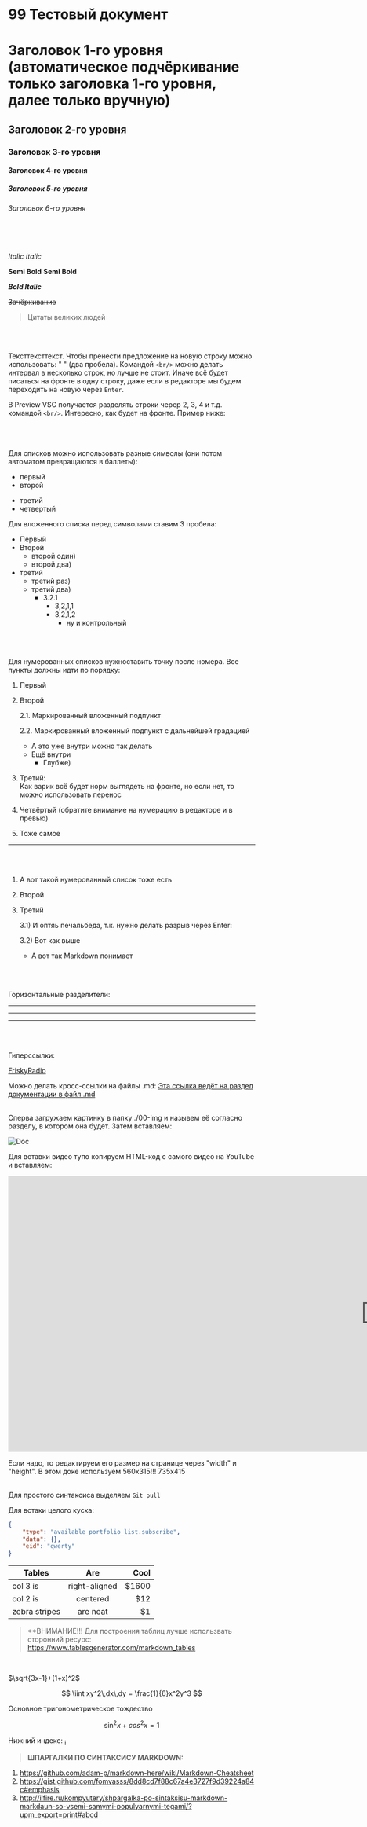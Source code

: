 # 99 Тестовый документ

<!-- Заголовки (6 уровней) -->
# Заголовок 1-го уровня (автоматическое подчёркивание только заголовка 1-го уровня, далее только вручную)

## Заголовок 2-го уровня

### Заголовок 3-го уровня

#### Заголовок 4-го уровня

##### Заголовок 5-го уровня

###### Заголовок 6-го уровня

<br/>
<br/>

<!-- Выделение текста -->
*Italic*
_Italic_

**Semi Bold**
__Semi Bold__

***Bold Italic***

~~Зачёркивание~~

> Цитаты великих людей
<br/>
<br/>

<!-- Перенос строк -->
Тексттексттекст.
Чтобы пренести предложение на новую строку
можно использовать: "  " (два пробела). Командой `<br/>` можно делать интервал в несколько строк, но лучше не стоит. Иначе всё будет писаться на фронте в одну строку,
даже если в редакторе мы будем переходить на новую через `Enter`.

В Preview VSC получается разделять строки череp 2, 3, 4 и т.д. командой `<br/>`. Интересно, как будет на фронте. Пример ниже:
<br/>
<br/>
<br/>
<br/>
<!-- Списки -->
Для списков можно использовать разные символы (они потом автоматом превращаются в баллеты):
- первый
- второй
* третий
* четвертый

Для вложенного списка перед символами ставим 3 пробела:
- Первый
- Второй
   - второй один)
   - второй два)
- третий
   * третий раз)
   * третий два)
      - 3.2.1
	     * 3,2,1,1
		 - 3,2,1,2
		    - ну и контрольный
<br/>
<br/>

<!-- Нумерованные списки (не до конца разобрано) -->
Для нумерованных списков нужноставить точку после номера. Все пункты должны идти по порядку:
1. Первый
2. Второй

   2.1. Маркированный вложенный подпункт
   
   2.2. Маркированный вложенный подпункт с дальнейшей градацией
   - А это уже внутри можно так делать
	- Ещё внутри
      - Глубже)
      
3. Третий:  
Как варик всё будет норм выглядеть на фронте, но если нет, то можно использовать перенос <br/>
3. Четвёртый (обратите внимание на нумерацию в редакторе и в превью)
3. Тоже самое
___
<br/>
<br/>

1) А вот такой нумерованный список тоже есть
2) Второй
3) Третий

   3.1) И оптяь печальбеда, т.к. нужно делать разрыв через Enter:

   3.2) Вот как выше
   - А вот так Markdown понимает
<br/>
<br/>

<!-- Горизонтальные разделители страницы -->
Горизонтальные разделители:
___

***

---
<br/>
<br/>

<!-- Гиперссылки -->
Гиперссылки:

[FriskyRadio](https://frisky.fm/)

Можно делать кросс-ссылки на файлы .md:
[Эта ссылка ведёт на раздел документации в файл .md](./01-change-history.md)
<br/>
<br/>

<!-- Вставка картинок и видео -->
Сперва загружаем картинку в папку ./00-img и назывем её согласно разделу, в котором она будет. Затем вставляем:

![Doc](./00-img/Picture-Doc.jpg)

Для вставки видео тупо копируем HTML-код с самого видео на YouTube и вставляем:

<iframe width="1520" height="562" src="https://www.youtube.com/embed/jPKi2Addbxw" title="Markdown - что за язык и как им пользоваться" frameborder="0" allow="accelerometer; autoplay; clipboard-write; encrypted-media; gyroscope; picture-in-picture; web-share" allowfullscreen></iframe>

Если надо, то редактируем его размер на странице через "width" и "height". В этом доке используем 560х315!!!
735x415
<br/>
<br/>

<!-- Код -->
Для простого синтаксиса выделяем `Git pull`

Для встаки целого куска:

```JSON
{
	"type": "available_portfolio_list.subscribe", 
    "data": {},
	"eid": "qwerty"
}
```

<!-- Таблицы -->

| Tables        | Are           | Cool  |
| ------------- |:-------------:| -----:|
| col 3 is      | right-aligned | $1600 |
| col 2 is      | centered      |   $12 |
| zebra stripes | are neat      |    $1 |

> **ВНИМАНИЕ!!! Для построения таблиц лучше использвать сторонний ресурс: https://www.tablesgenerator.com/markdown_tables

<br>
<!-- Формулы -->

$\sqrt{3x-1}+(1+x)^2$

$$
\iint xy^2\,dx\,dy = \frac{1}{6}x^2y^3
$$

Основное тригонометрическое тождество

$$
\sin^2x+cos^2x=1
$$

Нижний индекс: <sub>i</sub>

> **ШПАРГАЛКИ ПО СИНТАКСИСУ MARKDOWN:**
1) https://github.com/adam-p/markdown-here/wiki/Markdown-Cheatsheet
2) https://gist.github.com/fomvasss/8dd8cd7f88c67a4e3727f9d39224a84c#emphasis
3) http://ilfire.ru/kompyutery/shpargalka-po-sintaksisu-markdown-markdaun-so-vsemi-samymi-populyarnymi-tegami/?upm_export=print#abcd
